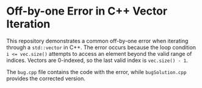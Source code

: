 # Off-by-one Error in C++ Vector Iteration

This repository demonstrates a common off-by-one error when iterating through a `std::vector` in C++.  The error occurs because the loop condition `i <= vec.size()` attempts to access an element beyond the valid range of indices.  Vectors are 0-indexed, so the last valid index is `vec.size() - 1`.

The `bug.cpp` file contains the code with the error, while `bugSolution.cpp` provides the corrected version.